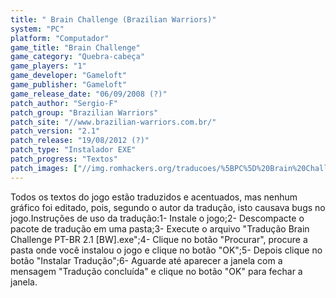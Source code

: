 ```yaml
---
title: " Brain Challenge (Brazilian Warriors)"
system: "PC"
platform: "Computador"
game_title: "Brain Challenge"
game_category: "Quebra-cabeça"
game_players: "1"
game_developer: "Gameloft"
game_publisher: "Gameloft"
game_release_date: "06/09/2008 (?)"
patch_author: "Sergio-F"
patch_group: "Brazilian Warriors"
patch_site: "//www.brazilian-warriors.com.br/"
patch_version: "2.1"
patch_release: "19/08/2012 (?)"
patch_type: "Instalador EXE"
patch_progress: "Textos"
patch_images: ["//img.romhackers.org/traducoes/%5BPC%5D%20Brain%20Challenge%20-%20Brazilian%20Warriors%20-%201.jpg","//img.romhackers.org/traducoes/%5BPC%5D%20Brain%20Challenge%20-%20Brazilian%20Warriors%20-%202.jpg","//img.romhackers.org/traducoes/%5BPC%5D%20Brain%20Challenge%20-%20Brazilian%20Warriors%20-%203.jpg"]
---
```

Todos os textos do jogo estão traduzidos e acentuados, mas nenhum gráfico foi editado, pois, segundo o autor da tradução, isto causava bugs no jogo.Instruções de uso da tradução:1- Instale o jogo;2- Descompacte o pacote de tradução em uma pasta;3- Execute o arquivo "Tradução Brain Challenge PT-BR 2.1 [BW].exe";4- Clique no botão "Procurar", procure a pasta onde você instalou o jogo e clique no botão "OK";5- Depois clique no botão "Instalar Tradução";6- Aguarde até aparecer a janela com a mensagem "Tradução concluída" e clique no botão "OK" para fechar a janela.